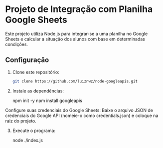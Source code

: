 # Projeto de Integração com Planilha Google Sheets

Este projeto utiliza Node.js para integrar-se a uma planilha no Google Sheets e calcular a situação dos alunos com base em determinadas condições.

## Configuração

1. Clone este repositório:

   ```bash
   git clone https://github.com/luiznwz/node-googleapis.git
   
2. Instale as dependências:

    npm init -y
    npm install googleapis

Configure suas credenciais do Google Sheets:
Baixe o arquivo JSON de credenciais do Google API (nomeie-o como credentials.json) e coloque na raiz do projeto.

3. Execute o programa:

    node ./index.js
